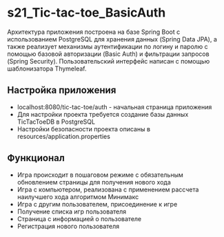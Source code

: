 # s21_Tic-tac-toe_BasicAuth

Архитектура приложения построена на базе Spring Boot с использованием PostgreSQL для хранения данных (Spring Data JPA), 
а также реализует механизмы аутентификации по логину и паролю с помощью базовой авторизации (Basic Auth) и фильтрации запросов (Spring Security).
Пользовательский интерфейс написан с помощью шаблонизатора Thymeleaf.

## Настройка приложения

- localhost:8080/tic-tac-toe/auth - начальная страница приложения
- Для настройки проекта требуется создание базы данных TicTacToeDB в PostgreSQL
- Настройки безопасности проекта описаны в resources/application.properties

## Функционал

- Игра происходит в пошаговом режиме с обязательным обновлением страницы для получения нового хода
- Игра с компьютером, реализована с применением рассчета наилучшего хода алгоритмом Минимакс
- Игра с другим пользователем, присоединение к игре
- Получение списка игр пользователя
- Страница с информацией о пользователе
- Регистрация нового пользователя
